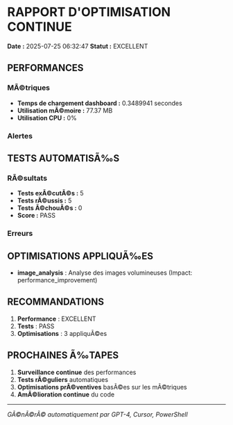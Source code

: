 # RAPPORT D'OPTIMISATION CONTINUE

**Date :** 2025-07-25 06:32:47
**Statut :** EXCELLENT

## PERFORMANCES

### MÃ©triques
- **Temps de chargement dashboard :** 0.3489941 secondes
- **Utilisation mÃ©moire :** 77.37 MB
- **Utilisation CPU :** 0%

### Alertes


## TESTS AUTOMATISÃ‰S

### RÃ©sultats
- **Tests exÃ©cutÃ©s :** 5
- **Tests rÃ©ussis :** 5
- **Tests Ã©chouÃ©s :** 0
- **Score :** PASS

### Erreurs


## OPTIMISATIONS APPLIQUÃ‰ES

- **image_analysis** : Analyse des images volumineuses (Impact: performance_improvement)

## RECOMMANDATIONS

1. **Performance** : EXCELLENT
2. **Tests** : PASS
3. **Optimisations** : 3 appliquÃ©es

## PROCHAINES Ã‰TAPES

1. **Surveillance continue** des performances
2. **Tests rÃ©guliers** automatiques
3. **Optimisations prÃ©ventives** basÃ©es sur les mÃ©triques
4. **AmÃ©lioration continue** du code

---
*GÃ©nÃ©rÃ© automatiquement par GPT-4, Cursor, PowerShell*
